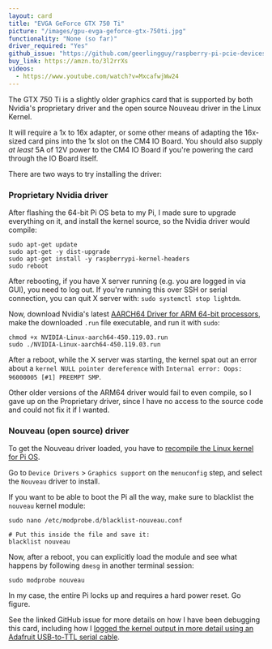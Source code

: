 ```yaml
---
layout: card
title: "EVGA GeForce GTX 750 Ti"
picture: "/images/gpu-evga-geforce-gtx-750ti.jpg"
functionality: "None (so far)"
driver_required: "Yes"
github_issue: "https://github.com/geerlingguy/raspberry-pi-pcie-devices/issues/26"
buy_link: https://amzn.to/3l2rrXs
videos:
  - https://www.youtube.com/watch?v=MxcafwjWw24
---
```

The GTX 750 Ti is a slightly older graphics card that is supported by both Nvidia's proprietary driver and the open source Nouveau driver in the Linux Kernel.

It will require a 1x to 16x adapter, or some other means of adapting the 16x-sized card pins into the 1x slot on the CM4 IO Board. You should also supply _at least_ 5A of 12V power to the CM4 IO Board if you're powering the card through the IO Board itself.

There are two ways to try installing the driver:

### Proprietary Nvidia driver

After flashing the 64-bit Pi OS beta to my Pi, I made sure to upgrade everything on it, and install the kernel source, so the Nvidia driver would compile:

```
sudo apt-get update
sudo apt-get -y dist-upgrade
sudo apt-get install -y raspberrypi-kernel-headers
sudo reboot
```

After rebooting, if you have X server running (e.g. you are logged in via GUI), you need to log out. If you're running this over SSH or serial connection, you can quit X server with: `sudo systemctl stop lightdm`.

Now, download Nvidia's latest [AARCH64 Driver for ARM 64-bit processors](https://www.nvidia.com/en-us/drivers/unix/linux-aarch64-archive/), make the downloaded `.run` file executable, and run it with `sudo`:

```
chmod +x NVIDIA-Linux-aarch64-450.119.03.run
sudo ./NVIDIA-Linux-aarch64-450.119.03.run
```

After a reboot, while the X server was starting, the kernel spat out an error about a `kernel NULL pointer dereference` with `Internal error: Oops: 96000005 [#1] PREEMPT SMP`.

Other older versions of the ARM64 driver would fail to even compile, so I gave up on the Proprietary driver, since I have no access to the source code and could not fix it if I wanted.

### Nouveau (open source) driver

To get the Nouveau driver loaded, you have to [recompile the Linux kernel for Pi OS](https://github.com/geerlingguy/raspberry-pi-pcie-devices/tree/master/extras/cross-compile).

Go to `Device Drivers` > `Graphics support` on the `menuconfig` step, and select the `Nouveau` driver to install.

If you want to be able to boot the Pi all the way, make sure to blacklist the `nouveau` kernel module:

```
sudo nano /etc/modprobe.d/blacklist-nouveau.conf

# Put this inside the file and save it:
blacklist nouveau
```

Now, after a reboot, you can explicitly load the module and see what happens by following `dmesg` in another terminal session:

```
sudo modprobe nouveau
```

In my case, the entire Pi locks up and requires a hard power reset. Go figure.

See the linked GitHub issue for more details on how I have been debugging this card, including how I [logged the kernel output in more detail using an Adafruit USB-to-TTL serial cable](https://github.com/geerlingguy/raspberry-pi-pcie-devices/issues/26#issuecomment-751129082).
